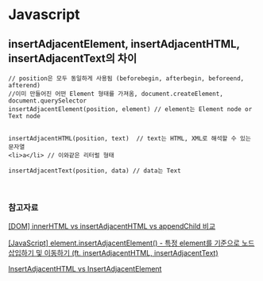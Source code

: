 # Javascript

## insertAdjacentElement, insertAdjacentHTML, insertAdjacentText의 차이

```JS
// position은 모두 동일하게 사용됨 (beforebegin, afterbegin, beforeend, afterend)
//이미 만들어진 어떤 Element 형태를 가져옴, document.createElement, document.querySelector
insertAdjacentElement(position, element) // element는 Element node or Text node


insertAdjacentHTML(position, text)  // text는 HTML, XML로 해석할 수 있는 문자열
<li>a</li> // 이와같은 리터럴 형태

insertAdjacentText(position, data) // data는 Text

```

<br>

### 참고자료

[[DOM] innerHTML vs insertAdjacentHTML vs appendChild 비교](https://velog.io/@jangws/innerHTML-vs-insertAdjacentHTML-vs-appendChild-%EB%B9%84%EA%B5%90)

[[JavaScript] element.insertAdjacentElement() - 특정 element를 기준으로 노드 삽입하기 및 이동하기 (ft. insertAdjacentHTML, insertAdjacentText)](https://mine-it-record.tistory.com/587)

[InsertAdjacentHTML vs InsertAdjacentElement](https://velog.io/@khw970421/InsertAdjacentHTML-vs-InsertAdjacentElement)
